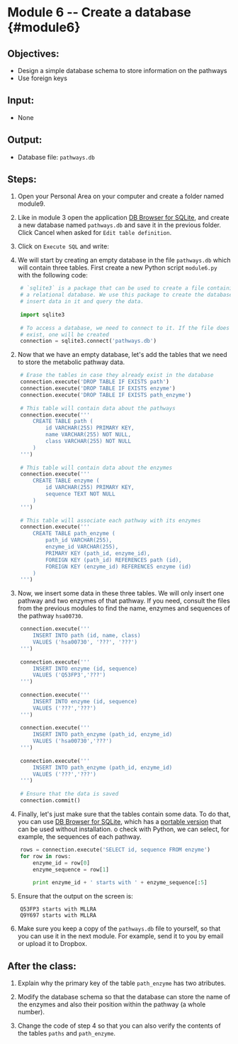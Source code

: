 # Module 6 -- Create a database {#module6}

## Objectives:
- Design a simple database schema to store information on the pathways
- Use foreign keys

## Input:
- None

## Output:
- Database file: `pathways.db`

## Steps:

1. Open your Personal Area on your computer and create a folder named module9.

2. Like in module 3 open the application [DB Browser for SQLite](http://sqlitebrowser.org/),
and create a new database named `pathways.db` and save it in the previous folder. 
Click Cancel when asked for `Edit table definition`.

3. Click on `Execute SQL` and write:

1. We will start by creating an empty database in the file `pathways.db` which will contain three tables.
First create a new Python script `module6.py` with the following code:
```python
    # `sqlite3` is a package that can be used to create a file containing
    # a relational database. We use this package to create the database,
    # insert data in it and query the data.
    
    import sqlite3
    
    # To access a database, we need to connect to it. If the file does not
    # exist, one will be created
    connection = sqlite3.connect('pathways.db')
```

2. Now that we have an empty database, let's add the tables that we need to store the metabolic pathway data.
```python
    # Erase the tables in case they already exist in the database
    connection.execute('DROP TABLE IF EXISTS path')
    connection.execute('DROP TABLE IF EXISTS enzyme')
    connection.execute('DROP TABLE IF EXISTS path_enzyme')
    
    # This table will contain data about the pathways
    connection.execute('''
        CREATE TABLE path (
            id VARCHAR(255) PRIMARY KEY,
            name VARCHAR(255) NOT NULL,
            class VARCHAR(255) NOT NULL
        )
    ''')
    
    # This table will contain data about the enzymes
    connection.execute('''
        CREATE TABLE enzyme (
            id VARCHAR(255) PRIMARY KEY,
            sequence TEXT NOT NULL
        )
    ''')
    
    # This table will associate each pathway with its enzymes
    connection.execute('''
        CREATE TABLE path_enzyme (
            path_id VARCHAR(255),
            enzyme_id VARCHAR(255),
            PRIMARY KEY (path_id, enzyme_id),
            FOREIGN KEY (path_id) REFERENCES path (id),
            FOREIGN KEY (enzyme_id) REFERENCES enzyme (id)
        )
    ''')
```

3. Now, we insert some data in these three tables.
We will only insert one pathway and two enzymes of that pathway.
If you need, consult the files from the previous modules to find the name, enzymes and sequences of the pathway `hsa00730`.
```python
    connection.execute('''
        INSERT INTO path (id, name, class)
        VALUES ('hsa00730', '???', '???')
    ''')
    
    connection.execute('''
        INSERT INTO enzyme (id, sequence)
        VALUES ('Q53FP3','???')
    ''')
    
    connection.execute('''
        INSERT INTO enzyme (id, sequence)
        VALUES ('???','???')
    ''')
    
    connection.execute('''
        INSERT INTO path_enzyme (path_id, enzyme_id)
        VALUES ('hsa00730','???')
    ''')
    
    connection.execute('''
        INSERT INTO path_enzyme (path_id, enzyme_id)
        VALUES ('???','???')
    ''')
    
    # Ensure that the data is saved
    connection.commit()
```

4. Finally, let's just make sure that the tables contain some data.
To do that, you can use [DB Browser for SQLite](http://sqlitebrowser.org/), which has a [portable version](https://github.com/sqlitebrowser/sqlitebrowser/releases/download/v3.9.1/SQLiteDatabaseBrowserPortable_3.9.1_English.paf.exe) that can be used without installation.
o check with Python, we can select, for example, the sequences of each pathway.
```python
    rows = connection.execute('SELECT id, sequence FROM enzyme')
    for row in rows:
        enzyme_id = row[0]
        enzyme_sequence = row[1]
        
        print enzyme_id + ' starts with ' + enzyme_sequence[:5]
```

5. Ensure that the output on the screen is:
```text
    Q53FP3 starts with MLLRA
    Q9Y697 starts with MLLRA
```

6. Make sure you keep a copy of the `pathways.db` file to yourself, so that you can use it in the next module.
For example, send it to you by email or upload it to Dropbox.

## After the class:

1. Explain why the primary key of the table `path_enzyme` has two atributes.

2. Modify the database schema so that the database can store the name of the enzymes and also their position within the pathway (a whole number).

3. Change the code of step 4 so that you can also verify the contents of the  tables `paths` and `path_enzyme`.

